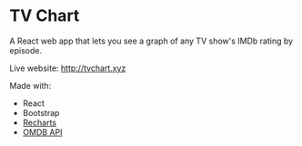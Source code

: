 # TV Chart
A React web app that lets you see a graph of any TV show's IMDb rating by episode.

Live website: http://tvchart.xyz

Made with:
- React
- Bootstrap
- [Recharts](http://recharts.org/#/en-US/)
- [OMDB API](http://www.omdbapi.com/)
